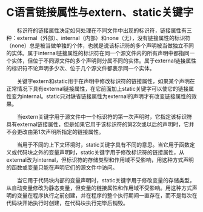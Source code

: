# C语言链接属性与extern、static关键字

　　标识符的链接属性决定如何处理在不同文件中出现的标识符，链接属性有三种：external（外部）、internal（内部）和none（无），没有链接属性的标识符（none）总是被当做单独的个体，也就是说该标识符的多个声明被当做独立不同的实体。属于internal链接属性的标识符在同一个源文件内的所有声明中都指同一个实体，但位于不同源文件的多个声明则分属不同的实体。属于external链接属性的标识符不论声明多少次、位于几个源文件都表示同一个实体。

　　关键字extern和static用于在声明中修改标识符的链接属性，如果某个声明在正常情况下具有external链接属性，在它前面加上static关键字可以使它的链接属性变为internal。static只对缺省链接属性为external的声明才有改变链接属性的效果。

　　当extern关键字用于源文件中一个标识符的第一次声明时，它指定该标识符具有external链接属性，但是如果它用于该标识符的第2次或以后的声明时，它并不会更改由第1次声明所指定的链接属性。

　　当用于不同的上下文环境时，static关键字具有不同的意思。当它用于函数定义或代码块之外的变量声明时，static关键字用于修改标识符的链接属性，从external改为internal，但标识符的存储类型和作用域不受影响，用这种方式声明的函数或变量只能在声明它们的源文件中访问。

　　当它用于代码块内部的变量声明时，static关键字用于修改变量的存储类型，从自动变量修改为静态变量，但变量的链接属性和作用域不受影响。用这种方式声明的变量在程序执行之前创建，并在程序的整个执行期间一直存在，而不是每次在代码块开始执行时创建，在代码块执行完毕后销毁。
